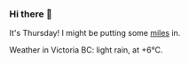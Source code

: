### Hi there :wave:

It's Thursday! I might be putting some [miles](https://www.strava.com/athletes/889963) in.

Weather in Victoria BC: light rain, at +6°C.
